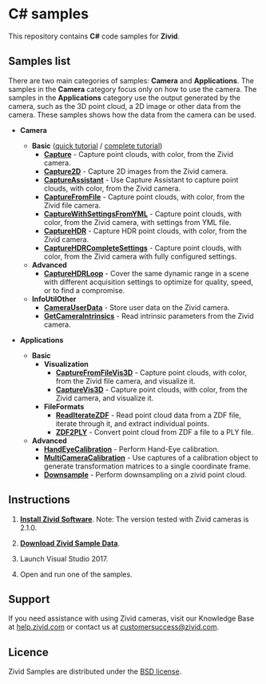 # C# samples

This repository contains **C#** code samples for **Zivid**.

## Samples list

There are two main categories of samples: **Camera** and **Applications**. The samples in the **Camera** category focus only on how to use the camera. The samples in the **Applications** category use the output generated by the camera, such as the 3D point cloud, a 2D image or other data from the camera. These samples shows how the data from the camera can be used.

- **Camera**
  - **Basic** ([quick tutorial][QuickCaptureTutorial-url] / [complete tutorial][CompleteCaptureTutorial-url])
    - [**Capture**][Capture-url] - Capture point clouds, with color, from the Zivid camera.
    - [**Capture2D**][Capture2D-url] - Capture 2D images from the Zivid camera.
    - [**CaptureAssistant**][CaptureAssistant-url] - Use Capture Assistant to capture point clouds, with color, from the Zivid camera.
    - [**CaptureFromFile**][CaptureFromFile-url] - Capture point clouds, with color, from the Zivid file camera.
    - [**CaptureWithSettingsFromYML**][CaptureWithSettingsFromYML-url] - Capture point clouds, with color, from the Zivid camera, with settings from YML file.
    - [**CaptureHDR**][CaptureHDR-url] - Capture HDR point clouds, with color, from the Zivid camera.
    - [**CaptureHDRCompleteSettings**][CaptureHDRCompleteSettings-url] - Capture point clouds, with color, from the Zivid camera with fully configured settings.
  - **Advanced**
    - [**CaptureHDRLoop**][CaptureHDRLoop-url] - Cover the same dynamic range in a scene with different acquisition settings to optimize for quality, speed, or to find a compromise.
  - **InfoUtilOther**
    - [**CameraUserData**][CameraUserData-url] - Store user data on the Zivid camera.
    - [**GetCameraIntrinsics**][GetCameraIntrinsics-url] - Read intrinsic parameters from the Zivid camera.

- **Applications**
  - **Basic**
    - **Visualization**
      - [**CaptureFromFileVis3D**][CaptureFromFileVis3D-url] - Capture point clouds, with color, from the Zivid file camera, and visualize it.
      - [**CaptureVis3D**][CaptureVis3D-url] - Capture point clouds, with color, from the Zivid camera, and visualize it.
    - **FileFormats**
      - [**ReadIterateZDF**][ReadIterateZDF-url] - Read point cloud data from a ZDF file, iterate through it, and extract individual points.
      - [**ZDF2PLY**][ZDF2PLY-url] - Convert point cloud from ZDF a file to a PLY file.
  - **Advanced**
    - [**HandEyeCalibration**][HandEyeCalibration-url] - Perform Hand-Eye calibration.
    - [**MultiCameraCalibration**][MultiCameraCalibration-url] - Use captures of a calibration object to generate transformation matrices to a single coordinate frame.
    - [**Downsample**][Downsample-url] - Perform downsampling on a zivid point cloud.

## Instructions

1. [**Install Zivid Software**](https://zivid.atlassian.net/wiki/spaces/ZividKB/pages/59080712/Zivid+Software+Installation).
Note: The version tested with Zivid cameras is 2.1.0.

2. [**Download Zivid Sample Data**](https://zivid.atlassian.net/wiki/spaces/ZividKB/pages/450363393/Sample+Data).

3. Launch Visual Studio 2017.

4. Open and run one of the samples.

## Support
If you need assistance with using Zivid cameras, visit our Knowledge Base at [help.zivid.com](https://help.zivid.com/) or contact us at [customersuccess@zivid.com](mailto:customersuccess@zivid.com).

## Licence
Zivid Samples are distributed under the [BSD license](LICENSE).

[QuickCaptureTutorial-url]: source/Camera/Basic/QuickCaptureTutorial.md
[CompleteCaptureTutorial-url]: source/Camera/Basic/CaptureTutorial.md
[Capture-url]: source/Camera/Basic/Capture/Capture.cs
[Capture2D-url]: source/Camera/Basic/Capture2D/Capture2D.cs
[CaptureAssistant-url]: source/Camera/Basic/CaptureAssistant/CaptureAssistant.cs
[CaptureFromFile-url]: source/Camera/Basic/CaptureFromFile/CaptureFromFile.cs
[CaptureWithSettingsFromYML-url]: source/Camera/Basic/CaptureWithSettingsFromYML/CaptureWithSettingsFromYML.cs
[CaptureHDR-url]: source/Camera/Basic/CaptureHDR/CaptureHDR.cs
[CaptureHDRCompleteSettings-url]: source/Camera/Basic/CaptureHDRCompleteSettings/CaptureHDRCompleteSettings.cs
[CaptureHDRLoop-url]: source/Camera/Advanced/CaptureHDRLoop/CaptureHDRLoop.cs
[CameraUserData-url]: source/Camera/InfoUtilOther/CameraUserData/CameraUserData.cs
[GetCameraIntrinsics-url]: source/Camera/InfoUtilOther/GetCameraIntrinsics/GetCameraIntrinsics.cs
[CaptureFromFileVis3D-url]: source/Applications/Basic/Visualization/CaptureFromFileVis3D/CaptureFromFileVis3D.cs
[CaptureVis3D-url]: source/Applications/Basic/Visualization/CaptureVis3D/CaptureVis3D.cs
[ReadIterateZDF-url]: source/Applications/Basic/FileFormats/ReadIterateZDF/ReadIterateZDF.cs
[ZDF2PLY-url]: source/Applications/Basic/FileFormats/ZDF2PLY/ZDF2PLY.cs
[HandEyeCalibration-url]: source/Applications/Advanced/HandEyeCalibration/HandEyeCalibration.cs
[MultiCameraCalibration-url]: source/Applications/Advanced/MultiCameraCalibration/MultiCameraCalibration.cs
[Downsample-url]: source/Applications/Advanced/Downsample/Downsample.cs
